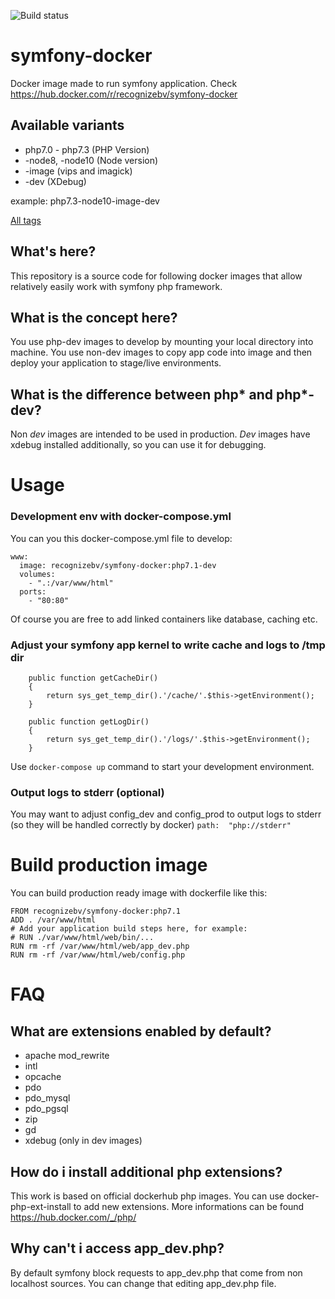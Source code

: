 ![Build status](https://github.com/recognizebv/symfony-docker/workflows/Build/badge.svg)

# symfony-docker
Docker image made to run symfony application. Check https://hub.docker.com/r/recognizebv/symfony-docker

## Available variants
- php7.0 - php7.3 (PHP Version)
- -node8, -node10 (Node version)
- -image (vips and imagick)
- -dev (XDebug)

example:
php7.3-node10-image-dev

[All tags](https://hub.docker.com/r/recognizebv/symfony-docker/tags)

## What's here?

This repository is a source code for following docker images that allow relatively easily work with symfony php framework.

## What is the concept here?

You use php-dev images to develop by mounting your local directory into machine.
You use non-dev images to copy app code into image and then deploy your application to stage/live environments.

## What is the difference between php* and php*-dev?

Non *dev* images are intended to be used in production. *Dev* images have xdebug installed additionally, so you can use it for debugging.

# Usage

### Development env with docker-compose.yml

You can you this docker-compose.yml file to develop:

```
www:
  image: recognizebv/symfony-docker:php7.1-dev
  volumes:
    - ".:/var/www/html"
  ports:
    - "80:80"
```
Of course you are free to add linked containers like database, caching etc.

### Adjust your symfony app kernel to write cache and logs to /tmp dir
```
    public function getCacheDir()
    {
        return sys_get_temp_dir().'/cache/'.$this->getEnvironment();
    }

    public function getLogDir()
    {
        return sys_get_temp_dir().'/logs/'.$this->getEnvironment();
    }
```

Use ```docker-compose up``` command to start your development environment.

### Output logs to stderr (optional)

You may want to adjust config_dev and config_prod to output logs to stderr (so they will be handled correctly by docker)
``
path:  "php://stderr"
``

# Build production image

You can build production ready image with dockerfile like this:

```
FROM recognizebv/symfony-docker:php7.1
ADD . /var/www/html
# Add your application build steps here, for example:
# RUN ./var/www/html/web/bin/...
RUN rm -rf /var/www/html/web/app_dev.php
RUN rm -rf /var/www/html/web/config.php
```

# FAQ

## What are extensions enabled by default?
* apache mod_rewrite
* intl
* opcache
* pdo
* pdo_mysql
* pdo_pgsql
* zip
* gd
* xdebug (only in dev images)

## How do i install additional php extensions?
This work is based on official dockerhub php images. You can use docker-php-ext-install to add new extensions. More informations can be found https://hub.docker.com/_/php/

## Why can't i access app_dev.php?
By default symfony block requests to app_dev.php that come from non localhost sources. You can change that editing app_dev.php file.
